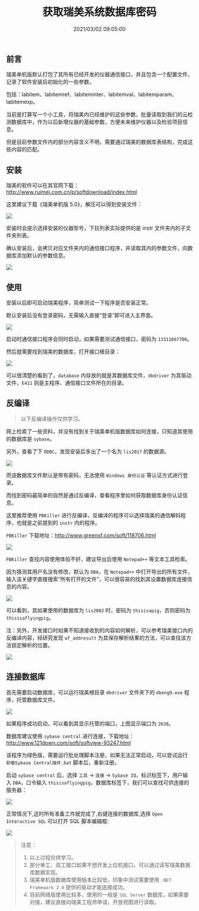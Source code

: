 ﻿---
title: "获取瑞美系统数据库密码"
date: "2021/03/02 09:05:00"
updated: "2021/03/02 09:05:00"
permalink: "get-the-database-password-of-ruimei-system/"
tags:
 - LIS
 - 瑞美
categories:
 - [开发, 业务]
---

## 前言

瑞美单机版默认打包了其所有已经开发的仪器通信接口，并且包含一个配置文件，记录了软件安装后初始化的一些参数。

包括：labitem、labitemref、labiteminter、labitemval、labitemparam、labitemexp。

当前是打算写一个小工具，将瑞美内已经维护的这些参数，批量读取到我们的云检测数据库中，作为以后新增仪器的基础参数，方便未来维护仪器以及检验项目信息。

但是目前参数文件内的部分内容含义不明，需要通过瑞美的数据库表结构，完成这些内容的匹配。

## 安装

瑞美的软件可以在其官网下载：http://www.ruimei.com.cn/p/softdownload/index.html

这里建议下载《瑞美单机版 5.0》，解压可以得到安装文件：

![](./210302-get-the-database-password-of-ruimei-system-01.png)

安装时会提示选择安装的仪器型号，下拉列表实际提供的是 instr 文件夹内的子文件夹列表。

确认安装后，会拷贝对应文件夹内的通信接口程序，并读取其内的参数文件，向数据库添加默认的参数信息。

![](./210302-get-the-database-password-of-ruimei-system-02.png)

## 使用

安装以后即可启动瑞美程序，简单测试一下程序是否安装正常。

默认安装后没有登录密码，无需输入直接“登录”即可进入主界面。

![](./210302-get-the-database-password-of-ruimei-system-03.png)

启动时通信接口程序会同时启动，如果需要测试通信接口，密码为 `13311667706`。

然后就需要找到瑞美的数据库，打开接口根目录：

![](./210302-get-the-database-password-of-ruimei-system-04.png)

可以很清楚的看到了，`database` 内存放的就是其数据库文件，`dbdriver` 为其驱动文件，`E411` 则是主程序、通信接口文件所在的目录。

## 反编译

> 以下反编译操作仅供学习。

网上检索了一些资料，并没有找到关于瑞美单机版数据库如何连接，只知道其使用的数据库是 `sybase`。

另外，查看了下 `ODBC`，发现安装后多出了一个名为 `lis2017` 的数据源。

![](./210302-get-the-database-password-of-ruimei-system-05.png)

而该数据库文件默认是带有密码，无法使用 `Windows 身份认证` 等认证方式进行登录。

而找到密码最简单的自然是通过反编译，查看程序里如何获取数据库身份认证信息。

这里推荐使用 `PBKiller` 进行反编译，反编译的程序可以选择瑞美的通信解码程序，也就是之前提到的 `instr` 内的程序。

`PBKiller` 下载地址：http://www.greenxf.com/soft/118706.html

![](./210302-get-the-database-password-of-ruimei-system-06.png)

`PBKiller` 查找内容使用体验不好，建议导出后使用 `Notepad++` 等文本工具检索。

因为猜测其用户名没有修改，默认为 `DBA`，在 `Notepad++` 中打开导出的所有文件，输入该关键字直接搜索“所有打开的文件”，可以很容易的找到其设置数据库连接信息的内容。

![](./210302-get-the-database-password-of-ruimei-system-07.png)

可以看到，其如果使用的数据库为 `lis2002` 时，密码为 `thisisapig`，否则密码为 `thisisaflyingpig`。

注：另外，开发接口时如果不知道接收到的内容如何解析，可以参考瑞美接口内的反编译内容，经研究发现 `wf_addresult` 为其保存解析结果的方法，可以查找该方法锁定解析的位置。

![](./210302-get-the-database-password-of-ruimei-system-08.png)

## 连接数据库

首先需要启动数据库，可以运行瑞美根目录 `dbdriver` 文件夹下的 `dbeng9.exe` 程序，托管数据库文件。

![](./210302-get-the-database-password-of-ruimei-system-09.png)

如果程序成功启动，可以看到其显示托管的端口，上图显示端口为 `2638`。

数据库建议使用 `sybase central` 进行连接，下载地址：http://www.121down.com/soft/softview-93247.html

该程序为绿色版，需要运行批处理脚本注册，如果无法正常启动，可以尝试运行 `卸载Sybase Central插件.bat` 脚本后，重新注册。

启动 `sybase central` 后，选择 `工具` → `连接` → `Sybase IQ`，标识标签下，用户输入 `DBA`，口令输入 `thisisaflyingpig`，数据库标签下，我们可以查找可供连接的服务器：

![](./210302-get-the-database-password-of-ruimei-system-10.png)

正常情况下,这时所有准备工作就完成了,右键连接的数据库,选择 `Open Interactive SQL` 可以打开 SQL 脚本编辑框:

![](./210302-get-the-database-password-of-ruimei-system-11.png)

> 注意：  
> 1. 以上过程仅供学习。
> 2. 部分单工、双工接口如果不想开发上位机接口，可以通过读写瑞美数据库数据实现。
> 3. 瑞美单机版数据库使用版本比较低，印象中测试需要使用 `.NET Framework 2.0` 提供的驱动才能连接成功。
> 4. 目前网络版使用比较多，使用的一般是 `SQL Server` 数据库，如果需要对接，建议直接向瑞美工程师申请，开放视图进行读取。
